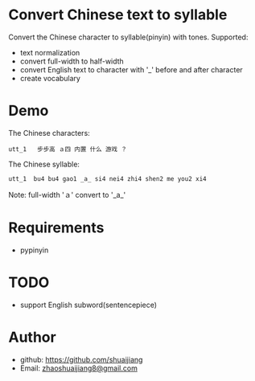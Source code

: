 # Convert Chinese text to syllable
Convert the Chinese character to syllable(pinyin) with tones.
Supported:
- text normalization
- convert full-width to half-width 
- convert English text to character with '_' before and after character 
- create vocabulary

# Demo
The Chinese characters:

`utt_1   步步高 ａ四 内置 什么 游戏 ？`

The Chinese syllable:

`utt_1  bu4 bu4 gao1 _a_ si4 nei4 zhi4 shen2 me you2 xi4`

Note: full-width 'ａ' convert to '\_a\_'

# Requirements
- pypinyin

# TODO
- support English subword(sentencepiece) 

# Author
- github: https://github.com/shuaijiang
- Email: zhaoshuaijiang8@gmail.com
